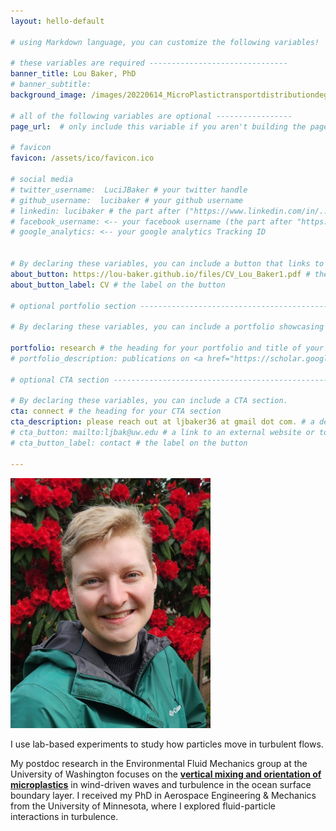 ```yaml
---
layout: hello-default

# using Markdown language, you can customize the following variables!

# these variables are required -------------------------------
banner_title: Lou Baker, PhD
# banner_subtitle: 
background_image: /images/20220614_MicroPlastictransportdistributiondegradationME-17633.jpeg

# all of the following variables are optional -----------------
page_url:  # only include this variable if you aren't building the page to your primary domain 

# favicon
favicon: /assets/ico/favicon.ico

# social media
# twitter_username:  LuciJBaker # your twitter handle
# github_username:  lucibaker # your github username
# linkedin: lucibaker # the part after ("https://www.linkedin.com/in/...")
# facebook_username: <-- your facebook username (the part after "https://www.facebook.com/...")
# google_analytics: <-- your google analytics Tracking ID


# By declaring these variables, you can include a button that links to an external website or to media.
about_button: https://lou-baker.github.io/files/CV_Lou_Baker1.pdf # the link
about_button_label: CV # the label on the button

# optional portfolio section ------------------------------------------

# By declaring these variables, you can include a portfolio showcasing your work and organize your portfolio's items into a custom layout, all without adding any CSS. In addition, you must 1) create an HTML file in the_includes folder for each project with the text you'd like to display, and 2) create a YAML file in the _data folder describing the order in which each project should be shown and categorized. See `/includes/example.html` and `/_data/work.yml` for examples.

portfolio: research # the heading for your portfolio and title of your YAML file
# portfolio_description: publications on <a href="https://scholar.google.com/citations?user=hynPacUAAAAJ&hl=en">Google Scholar</a> # a description to be desplayed below the heading and above the content

# optional CTA section --------------------------------------------------

# By declaring these variables, you can include a CTA section.
cta: connect # the heading for your CTA section
cta_description: please reach out at ljbaker36 at gmail dot com. # a description to be desplayed below the heading and above the content
# cta_button: mailto:ljbak@uw.edu # a link to an external website or to media
# cta_button_label: contact # the label on the button

---			
```

[//]: # (write a bit about yourself here)

<img src="/images/IMG-20250404-WA0003 crop.jpg" height="400">

I use lab-based experiments to study how particles move in turbulent flows. 

My postdoc research in the Environmental Fluid Mechanics group at the University of Washington focuses on the **[vertical mixing and orientation of microplastics](https://www.me.washington.edu/news/article/2022-07-29/how-do-microplastics-behave-ocean-surface)** in wind-driven waves and turbulence in the ocean surface boundary layer. I received my PhD in Aerospace Engineering & Mechanics from the University of Minnesota, where I explored fluid-particle interactions in turbulence. 
